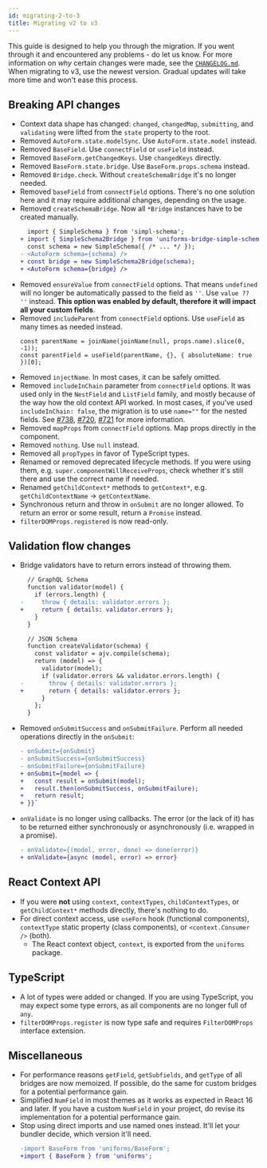 ```yaml
---
id: migrating-2-to-3
title: Migrating v2 to v3
---
```


This guide is designed to help you through the migration. If you went through it and encountered any problems - do let us know. For more information on _why_ certain changes were made, see the [`CHANGELOG.md`](https://github.com/vazco/uniforms/blob/master/CHANGELOG.md). When migrating to v3, use the newest version. Gradual updates will take more time and won't ease this process.

## Breaking API changes

- Context data shape has changed: `changed`, `changedMap`, `submitting`, and `validating` were lifted from the `state` property to the root.
- Removed `AutoForm.state.modelSync`. Use `AutoForm.state.model` instead.
- Removed `BaseField`. Use `connectField` or `useField` instead.
- Removed `BaseForm.getChangedKeys`. Use `changedKeys` directly.
- Removed `BaseForm.state.bridge`. Use `BaseForm.props.schema` instead.
- Removed `Bridge.check`. Without `createSchemaBridge` it's no longer needed.
- Removed `baseField` from `connectField` options. There's no one solution here and it may require additional changes, depending on the usage.
- Removed `createSchemaBridge`. Now all `*Bridge` instances have to be created manually.
  ```diff
    import { SimpleSchema } from 'simpl-schema';
  + import { SimpleSchema2Bridge } from 'uniforms-bridge-simple-schema-2';
    const schema = new SimpleSchema({ /* ... */ });
  - <AutoForm schema={schema} />
  + const bridge = new SimpleSchema2Bridge(schema);
  + <AutoForm schema={bridge} />
  ```
- Removed `ensureValue` from `connectField` options. That means `undefined` will no longer be automatically passed to the field as `''`. Use `value ?? ''` instead. **This option was enabled by default, therefore it will impact all your custom fields**.
- Removed `includeParent` from `connectField` options. Use `useField` as many times as needed instead.
  ```tsx
  const parentName = joinName(joinName(null, props.name).slice(0, -1));
  const parentField = useField(parentName, {}, { absoluteName: true })[0];
  ```
- Removed `injectName`. In most cases, it can be safely omitted.
- Removed `includeInChain` parameter from `connectField` options. It was used only in the `NestField` and `ListField` family, and mostly because of the way how the old context API worked. In most cases, if you've used `includeInChain: false`, the migration is to use `name=""` for the nested fields. See [#738](https://github.com/vazco/uniforms/pull/738), [#720](https://github.com/vazco/uniforms/pull/720), [#721](https://github.com/vazco/uniforms/pull/721) for more information.
- Removed `mapProps` from `connectField` options. Map props directly in the component.
- Removed `nothing`. Use `null` instead.
- Removed all `propTypes` in favor of TypeScript types.
- Renamed or removed deprecated lifecycle methods. If you were using them, e.g. `super.componentWillReceiveProps`, check whether it's still there and use the correct name if needed.
- Renamed `getChildContext*` methods to `getContext*`, e.g. `getChildContextName` -> `getContextName`.
- Synchronous return and throw in `onSubmit` are no longer allowed. To return an error or some result, return a `Promise` instead.
- `filterDOMProps.registered` is now read-only.

## Validation flow changes

- Bridge validators have to return errors instead of throwing them.
  ```diff
    // GraphQL Schema
    function validator(model) {
      if (errors.length) {
  -     throw { details: validator.errors };
  +     return { details: validator.errors };
      }
    }
  ```
  ```diff
    // JSON Schema
    function createValidator(schema) {
      const validator = ajv.compile(schema);
      return (model) => {
        validator(model);
        if (validator.errors && validator.errors.length) {
  -       throw { details: validator.errors };
  +       return { details: validator.errors };
        }
      };
    }
  ```
- Removed `onSubmitSuccess` and `onSubmitFailure`. Perform all needed operations directly in the `onSubmit`:
  ```diff
  - onSubmit={onSubmit}
  - onSubmitSuccess={onSubmitSuccess}
  - onSubmitFailure={onSubmitFailure}
  + onSubmit={model => {
  +   const result = onSubmit(model);
  +   result.then(onSubmitSuccess, onSubmitFailure);
  +   return result;
  + }}`
  ```
- `onValidate` is no longer using callbacks. The error (or the lack of it) has to be returned either synchronously or asynchronously (i.e. wrapped in a promise).
  ```diff
  - onValidate={(model, error, done) => done(error)}
  + onValidate={async (model, error) => error}
  ```

## React Context API

- If you were **not** using `context`, `contextTypes`, `childContextTypes`, or `getChildContext*` methods directly, there's nothing to do.
- For direct context access, use `useForm` hook (functional components), `contextType` static property (class components), or `<context.Consumer />` (both).
  - The React context object, `context`, is exported from the `uniforms` package.

## TypeScript

- A lot of types were added or changed. If you are using TypeScript, you may expect some type errors, as all components are no longer full of `any`.
- `filterDOMProps.register` is now type safe and requires `FilterDOMProps` interface extension.

## Miscellaneous

- For performance reasons `getField`, `getSubfields`, and `getType` of all bridges are now memoized. If possible, do the same for custom bridges for a potential performance gain.
- Simplified `NumField` in most themes as it works as expected in React 16 and later. If you have a custom `NumField` in your project, do revise its implementation for a potential performance gain.
- Stop using direct imports and use named ones instead. It'll let your bundler decide, which version it'll need.
  ```diff
  -import BaseForm from 'uniforms/BaseForm';
  +import { BaseForm } from 'uniforms';
  ```
